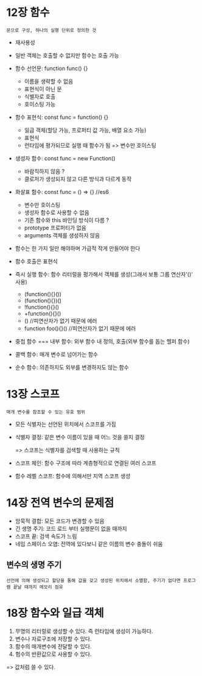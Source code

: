 # 12장 함수

    문으로 구성, 하나의 실행 단위로 정의한 것

- 재사용성
- 일반 객체는 호출할 수 없지만 함수는 호출 가능
- 함수 선언문: function func() {}

  - 이름을 생략할 수 없음
  - 표현식이 아닌 문
  - 식별자로 호출
  - 호이스팅 가능

- 함수 표현식: const func = function() {}
  - 일급 객체(할당 가능, 프로퍼티 값 가능, 배열 요소 가능)
  - 표현식
  - 런타임에 평가되므로 실행 때 함수가 됨 => 변수만 호이스팅
- 생성자 함수: const func = new Function()
  - 바람직하지 않음 ?
  - 클로저가 생성되지 않고 다른 방식과 다르게 동작
- 화살표 함수: const func = () => {} //es6
  - 변수만 호이스팅
  - 생성자 함수로 사용할 수 없음
  - 기존 함수와 this 바인딩 방식이 다름 ?
  - prototype 프로퍼티가 없음
  - arguments 객체를 생성하지 않음
- 함수는 한 가지 일만 해야하며 가급적 작게 만들어야 한다
- 함수 호출은 표현식
- 즉시 실행 함수: 함수 리터럴을 평가해서 객체를 생성(그래서 보통 그룹 연산자'()' 사용)
  - (function(){}())
  - (function(){})()
  - !function(){}()
  - +function(){}()
  - () //피연산자가 없기 때문에 에러
  - function foo(){}() //피연산자가 없기 때문에 에러
- 중첩 함수 === 내부 함수: 외부 함수 내 정의, 호출(외부 함수를 돕는 헬퍼 함수)
- 콜백 함수: 매개 변수로 넘어가는 함수
- 순수 함수: 의존하지도 외부를 변경하지도 않는 함수

#

#

# 13장 스코프

    매개 변수를 참조할 수 있는 유효 범위

- 모든 식별자는 선언된 위치에서 스코프를 가짐
- 식별자 결정: 같은 변수 이름이 있을 때 어느 것을 쓸지 결정

  => 스코프는 식별자를 검색할 때 사용하는 규칙

- 스코프 체인: 함수 구조에 따라 계층형적으로 연결된 여러 스코프
- 함수 레벨 스코프: 함수에 의해서만 지역 스코프 생성

#

#

# 14장 전역 변수의 문제점

- 암묵적 결합: 모든 코드가 변경할 수 있음
- 긴 생명 주기: 코드 로드 부터 실행문이 없을 때까지
- 스코프 끝: 검색 속도가 느림
- 네임 스페이스 오염: 전역에 있다보니 같은 이름의 변수 충돌이 쉬움

## 변수의 생명 주기

    선언에 의해 생성되고 할당을 통해 값을 갖고 생성된 위치에서 소멸함, 주기가 없다면 프로그램 끝날 때까지 메모리 점유

#

#

# 18장 함수와 일급 객체

1. 무명의 리터럴로 생성할 수 있다. 즉 런타임에 생성이 가능하다.
2. 변수나 자료구조에 저장할 수 있다.
3. 함수의 매개변수에 전달할 수 있다.
4. 험수의 반환값으로 사용할 수 있다.

=> 값처럼 쓸 수 있다.
